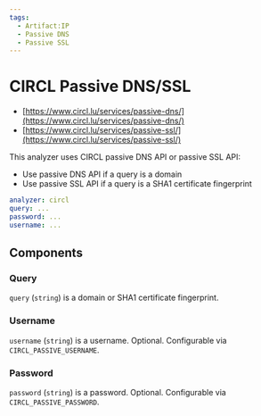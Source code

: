 ```yaml
---
tags:
  - Artifact:IP
  - Passive DNS
  - Passive SSL
---
```


# CIRCL Passive DNS/SSL

- [https://www.circl.lu/services/passive-dns/](https://www.circl.lu/services/passive-dns/)
- [https://www.circl.lu/services/passive-ssl/](https://www.circl.lu/services/passive-ssl/)

This analyzer uses CIRCL passive DNS API or passive SSL API:

- Use passive DNS API if a query is a domain
- Use passive SSL API if a query is a SHA1 certificate fingerprint

```yaml
analyzer: circl
query: ...
password: ...
username: ...
```

## Components

### Query

`query` (`string`) is a domain or SHA1 certificate fingerprint.

### Username

`username` (`string`) is a username. Optional. Configurable via `CIRCL_PASSIVE_USERNAME`.

### Password

`password` (`string`) is a password. Optional. Configurable via `CIRCL_PASSIVE_PASSWORD`.

